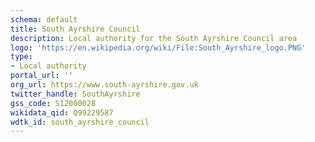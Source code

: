 ```yaml
---
schema: default
title: South Ayrshire Council
description: Local authority for the South Ayrshire Council area 
logo: 'https://en.wikipedia.org/wiki/File:South_Ayrshire_logo.PNG'
type:
- Local authority
portal_url: ''
org_url: https://www.south-ayrshire.gov.uk
twitter_handle: SouthAyrshire
gss_code: S12000028
wikidata_qid: Q99229587
wdtk_id: south_ayrshire_council
---
```

